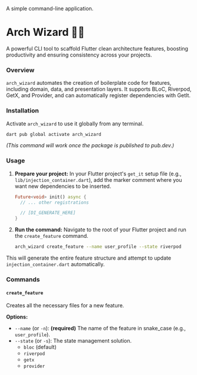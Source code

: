 A simple command-line application.
# Arch Wizard 🧙✨

A powerful CLI tool to scaffold Flutter clean architecture features, boosting productivity and ensuring consistency across your projects.

### **Overview**

`arch_wizard` automates the creation of boilerplate code for features, including domain, data, and presentation layers. It supports BLoC, Riverpod, GetX, and Provider, and can automatically register dependencies with GetIt.



### **Installation**

Activate `arch_wizard` to use it globally from any terminal.

```bash
dart pub global activate arch_wizard
```
*(This command will work once the package is published to pub.dev.)*

### **Usage**

1.  **Prepare your project:** In your Flutter project's `get_it` setup file (e.g., `lib/injection_container.dart`), add the marker comment where you want new dependencies to be inserted.
    ```dart
    Future<void> init() async {
      // ... other registrations
    
      // [DI_GENERATE_HERE]
    }
    ```
2.  **Run the command:** Navigate to the root of your Flutter project and run the `create_feature` command.

    ```bash
    arch_wizard create_feature --name user_profile --state riverpod
    ```
This will generate the entire feature structure and attempt to update `injection_container.dart` automatically.

### **Commands**

#### `create_feature`
Creates all the necessary files for a new feature.

**Options:**

- `--name` (or `-n`): **(required)** The name of the feature in snake_case (e.g., `user_profile`).
- `--state` (or `-s`): The state management solution.
  - `bloc` (default)
  - `riverpod`
  - `getx`
  - `provider`